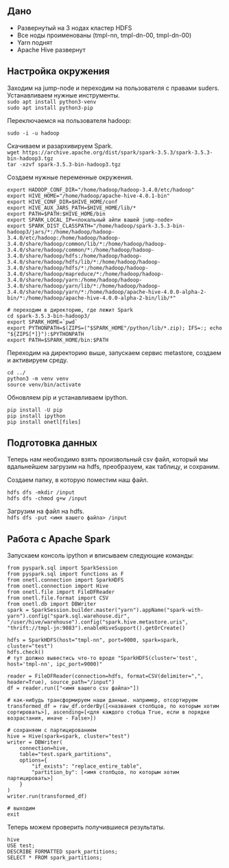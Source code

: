 ## Дано
- Развернутый на 3 нодах кластер HDFS
- Все ноды проименованы (tmpl-nn, tmpl-dn-00, tmpl-dn-00)
- Yarn поднят
- Apache Hive развернут

## Настройка окружения

Заходим на jump-node и переходим на пользователя с правами suders. Устанавливаем нужные инструменты.  
`sudo apt install python3-venv`  
`sudo apt install python3-pip`

Переключаемся на пользователя hadoop:  
```
sudo -i -u hadoop
```

Скачиваем и разархивируем Spark.  
`wget https://archive.apache.org/dist/spark/spark-3.5.3/spark-3.5.3-bin-hadoop3.tgz`  
`tar -xzvf spark-3.5.3-bin-hadoop3.tgz`

Создаем нужные переменные окружения.
```
export HADOOP_CONF_DIR="/home/hadoop/hadoop-3.4.0/etc/hadoop"
export HIVE_HOME="/home/hadoop/apache-hive-4.0.1-bin"
export HIVE_CONF_DIR=$HIVE_HOME/conf
export HIVE_AUX_JARS_PATH=$HIVE_HOME/lib/*
export PATH=$PATH:$HIVE_HOME/bin
export SPARK_LOCAL_IP=<локальный айпи вашей jump-node>
export SPARK_DIST_CLASSPATH="/home/hadoop/spark-3.5.3-bin-hadoop3/jars/*:/home/hadoop/hadoop-3.4.0/etc/hadoop:/home/hadoop/hadoop-3.4.0/share/hadoop/common/lib/*:/home/hadoop/hadoop-3.4.0/share/hadoop/common/*:/home/hadoop/hadoop-3.4.0/share/hadoop/hdfs:/home/hadoop/hadoop-3.4.0/share/hadoop/hdfs/lib/*:/home/hadoop/hadoop-3.4.0/share/hadoop/hdfs/*:/home/hadoop/hadoop-3.4.0/share/hadoop/mapreduce/*:/home/hadoop/hadoop-3.4.0/share/hadoop/yarn:/home/hadoop/hadoop-3.4.0/share/hadoop/yarn/lib/*:/home/hadoop/hadoop-3.4.0/share/hadoop/yarn/*:/home/hadoop/apache-hive-4.0.0-alpha-2-bin/*:/home/hadoop/apache-hive-4.0.0-alpha-2-bin/lib/*"

# переходим в директорию, где лежит Spark
cd spark-3.5.3-bin-hadoop3/
export SPARK_HOME=`pwd`
export PYTHONPATH=$(ZIPS=("$SPARK_HOME"/python/lib/*.zip); IFS=:; echo "${ZIPS[*]}"):$PYTHONPATH
export PATH=$SPARK_HOME/bin:$PATH
```

Переходим на директорию выше, запускаем сервис metastore, создаем и активируем среду.
```
cd ../
python3 -m venv venv
source venv/bin/activate
```

Обновляем pip и устанавливаем ipython.
```
pip install -U pip
pip install ipython
pip install onetl[files]
```


## Подготовка данных

Теперь нам необходимо взять произвольный csv файл, который мы вдальнейшем загрузим на hdfs, преобразуем, как таблицу, и сохраним.

Создаем папку, в которую поместим наш файл.
```
hdfs dfs -mkdir /input
hdfs dfs -chmod g+w /input
```

Загрузим на файл на hdfs.  
`hdfs dfs -put <имя вашего файла> /input`

## Работа с Apache Spark

Запускаем консоль ipython и вписываем следующие команды:
```
from pyspark.sql import SparkSession
from pyspark.sql import functions as F
from onetl.connection import SparkHDFS
from onetl.connection import Hive
from onetl.file import FileDFReader
from onetl.file.format import CSV
from onetl.db import DBWriter
spark = SparkSession.builder.master("yarn").appName("spark-with-yarn").config("spark.sql.warehouse.dir", "/user/hive/warehouse").config("spark.hive.metastore.uris", "thrift://tmpl-jn:9083").enableHiveSupport().getOrCreate()

hdfs = SparkHDFS(host="tmpl-nn", port=9000, spark=spark, cluster="test")
hdfs.check()
# тут должно вывестись что-то вроде "SparkHDFS(cluster='test', host='tmpl-nn', ipc_port=9000)"

reader = FileDFReader(connection=hdfs, format=CSV(delimiter=",", header=True), source_path="/input")
df = reader.run(["<имя вашего csv файла>"])

# как-нибудь трансформируем наши данные. например, отсортируем
transformed_df = raw_df.orderBy([<названия столбцов, по которым хотим сортировать>], ascending=[<для каждого стобца True, если в порядке возрастания, иначе - False>])

# сохраняем с партицированием
hive = Hive(spark=spark, cluster="test")
writer = DBWriter(
    connection=hive,
    table="test.spark_partitions",
    options={
        "if_exists": "replace_entire_table",
        "partition_by": [<имя столбцов, по которым хотим партицировать>]
    }
)
writer.run(transformed_df)

# выходим
exit
```

Теперь можем проверить получившиеся результаты.
```
hive
USE test;
DESCRIBE FORMATTED spark_partitions;
SELECT * FROM spark_partitions;
```


